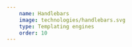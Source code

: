 ```yaml
---
    name: Handlebars
    image: technologies/handlebars.svg
    type: Templating engines
    order: 10
---
```

